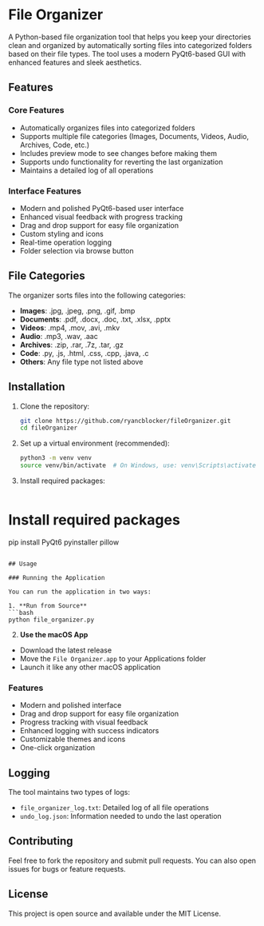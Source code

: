 # File Organizer

A Python-based file organization tool that helps you keep your directories clean and organized by automatically sorting files into categorized folders based on their file types. The tool uses a modern PyQt6-based GUI with enhanced features and sleek aesthetics.

## Features

### Core Features
- Automatically organizes files into categorized folders
- Supports multiple file categories (Images, Documents, Videos, Audio, Archives, Code, etc.)
- Includes preview mode to see changes before making them
- Supports undo functionality for reverting the last organization
- Maintains a detailed log of all operations

### Interface Features
- Modern and polished PyQt6-based user interface
- Enhanced visual feedback with progress tracking
- Drag and drop support for easy file organization
- Custom styling and icons
- Real-time operation logging
- Folder selection via browse button

## File Categories

The organizer sorts files into the following categories:
- **Images**: .jpg, .jpeg, .png, .gif, .bmp
- **Documents**: .pdf, .docx, .doc, .txt, .xlsx, .pptx
- **Videos**: .mp4, .mov, .avi, .mkv
- **Audio**: .mp3, .wav, .aac
- **Archives**: .zip, .rar, .7z, .tar, .gz
- **Code**: .py, .js, .html, .css, .cpp, .java, .c
- **Others**: Any file type not listed above

## Installation

1. Clone the repository:
   ```bash
   git clone https://github.com/ryancblocker/fileOrganizer.git
   cd fileOrganizer
   ```

2. Set up a virtual environment (recommended):
   ```bash
   python3 -m venv venv
   source venv/bin/activate  # On Windows, use: venv\Scripts\activate
   ```

3. Install required packages:
   ```bash
# Install required packages
   pip install PyQt6 pyinstaller pillow
   ```

## Usage

### Running the Application

You can run the application in two ways:

1. **Run from Source**
```bash
python file_organizer.py
```

2. **Use the macOS App**
- Download the latest release
- Move the `File Organizer.app` to your Applications folder
- Launch it like any other macOS application

### Features
- Modern and polished interface
- Drag and drop support for easy file organization
- Progress tracking with visual feedback
- Enhanced logging with success indicators
- Customizable themes and icons
- One-click organization

## Logging

The tool maintains two types of logs:
- `file_organizer_log.txt`: Detailed log of all file operations
- `undo_log.json`: Information needed to undo the last operation

## Contributing

Feel free to fork the repository and submit pull requests. You can also open issues for bugs or feature requests.

## License

This project is open source and available under the MIT License.

